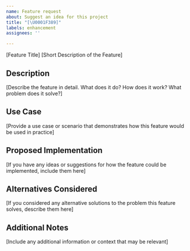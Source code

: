 ```yaml
---
name: Feature request
about: Suggest an idea for this project
title: "[\U0001F389]"
labels: enhancement
assignees: ''

---
```


[Feature Title]
[Short Description of the Feature]

## Description

[Describe the feature in detail. What does it do? How does it work? What problem does it solve?]

## Use Case

[Provide a use case or scenario that demonstrates how this feature would be used in practice]

## Proposed Implementation

[If you have any ideas or suggestions for how the feature could be implemented, include them here]

## Alternatives Considered

[If you considered any alternative solutions to the problem this feature solves, describe them here]

## Additional Notes

[Include any additional information or context that may be relevant]
